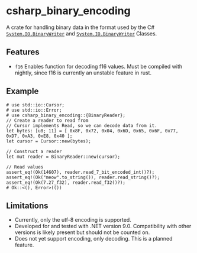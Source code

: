 # csharp_binary_encoding
A crate for handling binary data in the format used by the C# [`System.IO.BinaryWriter`] and [`System.IO.BinaryWriter`] Classes.
## Features
- `f16` Enables function for decoding f16 values. Must be compiled with nightly, since f16 is currently an unstable feature in rust.
## Example
```
# use std::io::Cursor;
# use std::io::Error;
# use csharp_binary_encoding::{BinaryReader};
// Create a reader to read from
// Cursor implements Read, so we can decode data from it.
let bytes: [u8; 11] = [ 0x8F, 0x72, 0x04, 0x6D, 0x65, 0x6F, 0x77, 0xD7, 0xA3, 0xE8, 0x40 ];
let cursor = Cursor::new(bytes);

// Construct a reader
let mut reader = BinaryReader::new(cursor);

// Read values
assert_eq!(Ok(14607), reader.read_7_bit_encoded_int()?);
assert_eq!(Ok("meow".to_string()), reader.read_string()?);
assert_eq!(Ok(7.27_f32), reader.read_f32()?);
# Ok::<(), Error>(())
```

## Limitations
- Currently, only the utf-8 encoding is supported.
- Developed for and tested with .NET version 9.0. Compatibility with other versions is likely
  present but should not be counted on.
- Does not yet support encoding, only decoding. This is a planned feature.

[`System.IO.BinaryWriter`]: <https://learn.microsoft.com/en-us/dotnet/api/system.io.binarywriter>
[`System.IO.BinaryReader`]: <https://learn.microsoft.com/en-us/dotnet/api/system.io.binaryreader>
